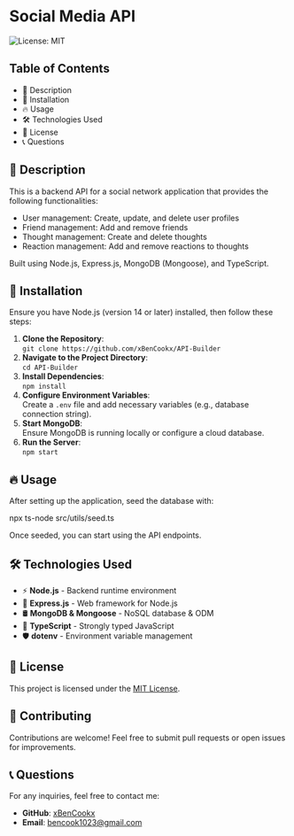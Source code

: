 # Social Media API

![License: MIT](https://img.shields.io/badge/License-MIT-yellow.svg)

## Table of Contents

- 📜 Description
- 🚀 Installation
- 🔥 Usage
- 🛠 Technologies Used
- 📜 License
- 📞 Questions
  
## 📌 Description

This is a backend API for a social network application that provides the following functionalities:

- User management: Create, update, and delete user profiles
- Friend management: Add and remove friends
- Thought management: Create and delete thoughts
- Reaction management: Add and remove reactions to thoughts

Built using Node.js, Express.js, MongoDB (Mongoose), and TypeScript.

## 🚀 Installation

Ensure you have Node.js (version 14 or later) installed, then follow these steps:

1. **Clone the Repository**:  
   `git clone https://github.com/xBenCookx/API-Builder`
2. **Navigate to the Project Directory**:  
   `cd API-Builder`
3. **Install Dependencies**:  
   `npm install`
4. **Configure Environment Variables**:  
   Create a `.env` file and add necessary variables (e.g., database connection string).
5. **Start MongoDB**:  
   Ensure MongoDB is running locally or configure a cloud database.
6. **Run the Server**:  
   `npm start`

## 🔥 Usage

After setting up the application, seed the database with:

npx ts-node src/utils/seed.ts

Once seeded, you can start using the API endpoints.

## 🛠 Technologies Used

- ⚡ **Node.js** - Backend runtime environment
- 🔧 **Express.js** - Web framework for Node.js
- 🛢 **MongoDB & Mongoose** - NoSQL database & ODM
- 🔵 **TypeScript** - Strongly typed JavaScript
- 🛡 **dotenv** - Environment variable management

## 📜 License

This project is licensed under the [MIT License](https://opensource.org/licenses/MIT).

## 🤝 Contributing

Contributions are welcome! Feel free to submit pull requests or open issues for improvements.

## 📞 Questions

For any inquiries, feel free to contact me:

- **GitHub**: [xBenCookx](https://github.com/xBenCookx)
- **Email**: [bencook1023@gmail.com](mailto:bencook1023@gmail.com)